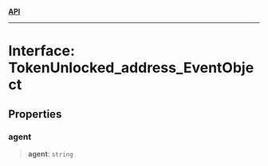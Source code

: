 [**API**](../../../README.md)

***

# Interface: TokenUnlocked\_address\_EventObject

## Properties

### agent

> **agent**: `string`
